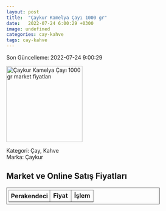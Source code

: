 ```yaml
---
layout: post
title:  "Çaykur Kamelya Çayı 1000 gr"
date:   2022-07-24 6:00:29 +0300
image: undefined
categories: cay-kahve
tags: cay-kahve
---
```


Son Güncelleme: 2022-07-24 9:00:29

<img src="undefined" width="200" alt="Çaykur Kamelya Çayı 1000 gr market fiyatları" />

Kategori: Çay, Kahve
<br />
Marka: Çaykur

<h2>Market ve Online Satış Fiyatları</h2>

<table border="1" style="padding: 5px;width:80%;">
  <tr>
    <td style="padding: 5px;"><strong>Perakendeci</strong></td>
    <td><strong>Fiyat</strong></td>
    <td><strong>İşlem</strong></td>
  </tr>
  
</table>
